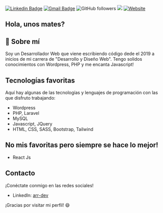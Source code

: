 [![Linkedin Badge](https://img.shields.io/badge/_%7C_arr--dev-blue?style=flat&logo=linkedin&logoColor=white&label=Linkedin&labelColor=blue&color=blue&link=https%3A%2F%2Fwww.linkedin.com%2Fin%2Farr-dev%2F
)](https://www.linkedin.com/in/arr-dev/)
[![Gmail Badge](https://img.shields.io/badge/_%7C_arrejoria.work%40gmail.com-blue?style=flat&logo=gmail&logoColor=white&label=Gmail&labelColor=red&color=red&link=%26link%3Dmailto%3Aarrejoria.work%40gmail.com
)](mailto:arrejoria.work@gmail.com)
![GitHub followers](https://img.shields.io/github/followers/arrejoria?label=Follow&style=social)
![](https://visitor-badge.glitch.me/badge?page_id=arrejoria)
[![Website](https://img.shields.io/website?up_message=%20%7C%20%20online&up_color=%23001f47&down_message=offline&down_color=lightgrey&url=https%3A%2F%2Farrejorialucas.com&style=flat&logoColor=black&label=Portfolio&labelColor=%23001f47&link=https%3A%2F%2Fwww.arrejoria.dev)](https://arrejoria.dev)

## Hola, unos mates?

## 🚀 Sobre mí

Soy un Desarrollador Web que viene escribiendo código dede el 2019 a inicios de mi carrera de "Desarrollo y Diseño Web". Tengo solidos conocimientos con Wordpress, PHP y me encanta Javascript!

## Tecnologías favoritas

Aquí hay algunas de las tecnologías y lenguajes de programación con las que disfruto trabajando:

- Wordpress
- PHP, Laravel
- MySQL
- Javascript, JQuery
- HTML, CSS, SASS, Bootstrap, Tailwind

## No mis favoritas pero siempre se hace lo mejor!
- React Js

## Contacto

¡Conéctate conmigo en las redes sociales!

- LinkedIn: [arr-dev](https://www.linkedin.com/in/arr-dev)

¡Gracias por visitar mi perfil! 😄

